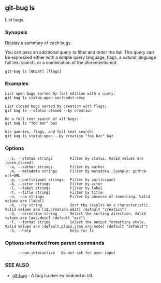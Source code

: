 ## git-bug ls

List bugs.

### Synopsis

Display a summary of each bugs.

You can pass an additional query to filter and order the list. This query can be expressed either with a simple query language, flags, a natural language full text search, or a combination of the aforementioned.

```
git-bug ls [QUERY] [flags]
```

### Examples

```
List open bugs sorted by last edition with a query:
git bug ls status:open sort:edit-desc

List closed bugs sorted by creation with flags:
git bug ls --status closed --by creation

Do a full text search of all bugs:
git bug ls "foo bar" baz

Use queries, flags, and full text search:
git bug ls status:open --by creation "foo bar" baz

```

### Options

```
  -s, --status strings        Filter by status. Valid values are [open,closed]
  -a, --author strings        Filter by author
  -m, --metadata strings      Filter by metadata. Example: github-url=URL
  -p, --participant strings   Filter by participant
  -A, --actor strings         Filter by actor
  -l, --label strings         Filter by label
  -t, --title strings         Filter by title
  -n, --no strings            Filter by absence of something. Valid values are [label]
  -b, --by string             Sort the results by a characteristic. Valid values are [id,creation,edit] (default "creation")
  -d, --direction string      Select the sorting direction. Valid values are [asc,desc] (default "asc")
  -f, --format string         Select the output formatting style. Valid values are [default,plain,json,org-mode] (default "default")
  -h, --help                  help for ls
```

### Options inherited from parent commands

```
      --non-interactive   Do not ask for user input
```

### SEE ALSO

* [git-bug](git-bug.md)	 - A bug tracker embedded in Git.

